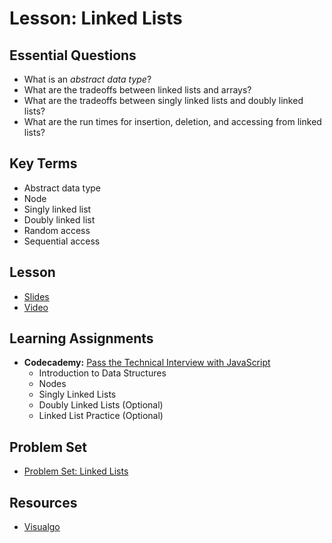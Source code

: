 # Lesson: Linked Lists

## Essential Questions

- What is an _abstract data type_?
- What are the tradeoffs between linked lists and arrays?
- What are the tradeoffs between singly linked lists and doubly linked lists?
- What are the run times for insertion, deletion, and accessing from linked lists?

## Key Terms

- Abstract data type
- Node
- Singly linked list
- Doubly linked list
- Random access
- Sequential access

## Lesson

- [Slides](https://docs.google.com/presentation/d/1oTspbDilo0hC46-lrN2jGBL-4Rkbf8gDNt36e6WgoEk/edit?usp=sharing)
- [Video](https://us02web.zoom.us/rec/share/JvgUoFgBomqnKfnvqE_m6831PbVGyNw09oQ9Fu_57R4-eMIvZc6Vyjr0jem6-I3m.dFo7x1ifUUD96_vg)

## Learning Assignments

- **Codecademy:** [Pass the Technical Interview with JavaScript](https://www.codecademy.com/learn/paths/pass-the-technical-interview-with-javascript)
  - Introduction to Data Structures
  - Nodes
  - Singly Linked Lists
  - Doubly Linked Lists (Optional)
  - Linked List Practice (Optional)

## Problem Set

- [Problem Set: Linked Lists](https://classroom.github.com/a/7jvxZC7L)

## Resources

- [Visualgo](https://visualgo.net/en/list?slide=1)
